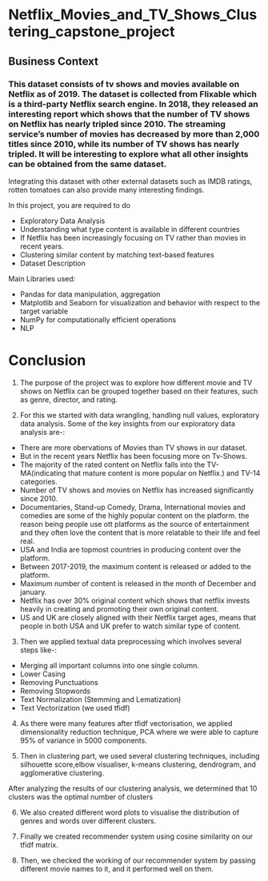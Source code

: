 # Netflix_Movies_and_TV_Shows_Clustering_capstone_project


## Business Context

### This dataset consists of tv shows and movies available on Netflix as of 2019. The dataset is collected from Flixable which is a third-party Netflix search engine. In 2018, they released an interesting report which shows that the number of TV shows on Netflix has nearly tripled since 2010. The streaming service’s number of movies has decreased by more than 2,000 titles since 2010, while its number of TV shows has nearly tripled. It will be interesting to explore what all other insights can be obtained from the same dataset.

Integrating this dataset with other external datasets such as IMDB ratings, rotten tomatoes can also provide many interesting findings.

In this project, you are required to do

- Exploratory Data Analysis
- Understanding what type content is available in different countries
- If Netflix has been increasingly focusing on TV rather than movies in recent years.
- Clustering similar content by matching text-based features
- Dataset Description



Main Libraries used:

- Pandas for data manipulation, aggregation
- Matplotlib and Seaborn for visualization and behavior with respect to the target variable
- NumPy for computationally efficient operations
- NLP

# Conclusion


1. The purpose of the project was to explore how different movie and TV shows on Netflix can be grouped together based on their features, such as genre, director, and rating.

2. For this we started with data wrangling, handling null values, exploratory data analysis. Some of the key insights from our exploratory data analysis are-:

- There are more obervations of Movies than TV shows in our dataset.
- But in the recent years Netflix has been focusing more on Tv-Shows.
- The majority of the rated content on Netflix falls into the TV-MA(indicating that mature content is more popular on Netflix.) and TV-14 categories.
- Number of TV shows and movies on Netflix has increased significantly since 2010.
- Documentaries, Stand-up Comedy, Drama, International movies and comedies are some of the highly popular content on the platform. the reason being people use ott platforms as the source of entertainment and they often love the content that is more relatable to their life and feel real.
- USA and India are topmost countries in producing content over the platform.
- Between 2017-2019, the maximum content is released or added to the platform.
- Maximum number of content is released in the month of December and january.
- Netflix has over 30% original content which shows that netflix invests heavily in creating and promoting their own original content.
- US and UK are closely aligned with their Netflix target ages, means that people in both USA and UK prefer to watch similar type of content.

3. Then we applied textual data preprocessing which involves several steps like-:
- Merging all important columns into one single column.
- Lower Casing
- Removing Punctuations
- Removing Stopwords
- Text Normalization (Stemming and Lematization)
- Text Vectorization (we used tfidf)
4. As there were many features after tfidf vectorisation, we applied dimensionality reduction technique, PCA where we were able to capture 95% of variance in 5000 components.

5. Then in clustering part, we used several clustering techniques, including silhouette score,elbow visualiser, k-means clustering, dendrogram, and agglomerative clustering.

After analyzing the results of our clustering analysis, we determined that 10 clusters was the optimal number of clusters

6. We also created different word plots to visualise the distribution of genres and words over different clusters.

7. Finally we created recommender system using cosine similarity on our tfidf matrix.

8. Then, we checked the working of our recommender system by passing different movie names to it, and it performed well on them.
